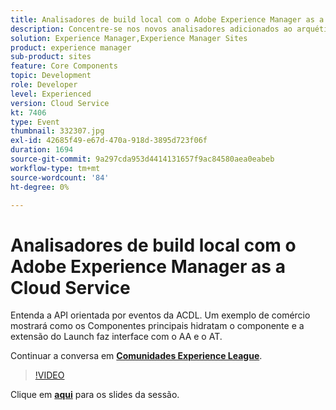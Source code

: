 ```yaml
---
title: Analisadores de build local com o Adobe Experience Manager as a Cloud Service
description: Concentre-se nos novos analisadores adicionados ao arquétipo AEM, permitindo reproduzir localmente validações que serão feitas nos pipelines de implantação do Cloud Manager.
solution: Experience Manager,Experience Manager Sites
product: experience manager
sub-product: sites
feature: Core Components
topic: Development
role: Developer
level: Experienced
version: Cloud Service
kt: 7406
type: Event
thumbnail: 332307.jpg
exl-id: 42685f49-e67d-470a-918d-3895d723f06f
duration: 1694
source-git-commit: 9a297cda953d4414131657f9ac84580aea0eabeb
workflow-type: tm+mt
source-wordcount: '84'
ht-degree: 0%

---
```


# Analisadores de build local com o Adobe Experience Manager as a Cloud Service

Entenda a API orientada por eventos da ACDL. Um exemplo de comércio mostrará como os Componentes principais hidratam o componente e a extensão do Launch faz interface com o AA e o AT.

Continuar a conversa em **[Comunidades Experience League](https://adobe.ly/36Yd3v6)**.

>[!VIDEO](https://video.tv.adobe.com/v/332307/?quality=12&learn=on&hidetitle=true)

Clique em **[aqui](/help/adobe-developers-live/assets/local-build-analyzers-aemcs.pdf)** para os slides da sessão.
